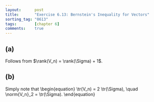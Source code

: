 ```yaml
---
layout:      post
title:       "Exercise 6.13: Bernstein's Inequality for Vectors"
sorting_tag: "0613"
tags:        [chapter 6]
comments:    true
---
```


## (a)
Follows from $\rank(V_n) = \rank(\Sigma) + 1$.

## (b)
Simply note that
\begin{equation}
    \tr(V_n) = 2 \tr(\Sigma), \quad
    \norm{V_n}_2 = \tr(\Sigma).
\end{equation}
